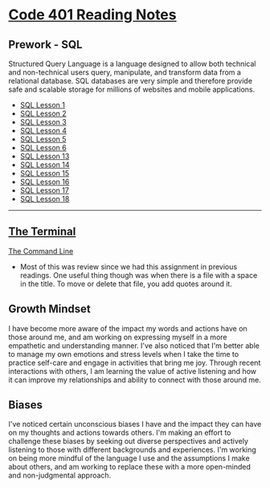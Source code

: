 # [Code 401 Reading Notes](../README.md/#code-401---advanced-software-development)

## Prework - SQL

Structured Query Language is a language designed to allow both technical and non-technical users query, manipulate, and transform data from a relational database. SQL databases are very simple and therefore provide safe and scalable storage for millions of websites and mobile applications.

- [SQL Lesson 1](./img/SQL-1.PNG)
- [SQL Lesson 2](./img/SQL-2.PNG)
- [SQL Lesson 3](./img/SQL-3.PNG)
- [SQL Lesson 4](./img/SQL-4.PNG)
- [SQL Lesson 5](./img/SQL-5.PNG)
- [SQL Lesson 6](./img/SQL-6.PNG)
- [SQL Lesson 13](./img/SQL-13.PNG)
- [SQL Lesson 14](./img/SQL-14.PNG)
- [SQL Lesson 15](./img/SQL-15.PNG)
- [SQL Lesson 16](./img/SQL-16.PNG)
- [SQL Lesson 17](./img/SQL-17.PNG)
- [SQL Lesson 18](./img/SQL-18.PNG)

---

## [The Terminal](https://codefellows.github.io/common_curriculum/prework/terminal)

[The Command Line](https://ryanstutorials.net/linuxtutorial/commandline.php)

- Most of this was review since we had this assignment in previous readings. One useful thing though was when there is a file with a space in the title. To move or delete that file, you add quotes around it.

## Growth Mindset

I have become more aware of the impact my words and actions have on those around me, and am working on expressing myself in a more empathetic and understanding manner. I've also noticed that I'm better able to manage my own emotions and stress levels when I take the time to practice self-care and engage in activities that bring me joy. Through recent interactions with others, I am learning the value of active listening and how it can improve my relationships and ability to connect with those around me.

## Biases

I've noticed certain unconscious biases I have and the impact they can have on my thoughts and actions towards others. I'm making an effort to challenge these biases by seeking out diverse perspectives and actively listening to those with different backgrounds and experiences. I'm working on being more mindful of the language I use and the assumptions I make about others, and am working to replace these with a more open-minded and non-judgmental approach.